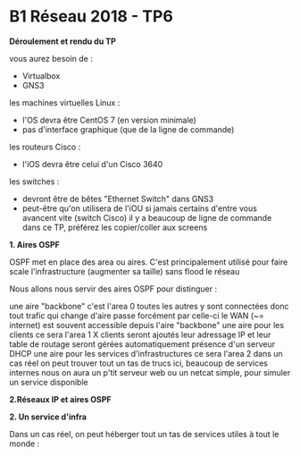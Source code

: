 # B1 Réseau 2018 - TP6

**Déroulement et rendu du TP**

vous aurez besoin de :

+ Virtualbox
+ GNS3

les machines virtuelles Linux :

+ l'OS devra être CentOS 7 (en version minimale)
+ pas d'interface graphique (que de la ligne de commande)

les routeurs Cisco :

+ l'iOS devra être celui d'un Cisco 3640

les switches :

+ devront être de bêtes "Ethernet Switch" dans GNS3
+ peut-être qu'on utilisera de l'iOU si jamais certains d'entre vous avancent vite (switch Cisco)
il y a beaucoup de ligne de commande dans ce TP, préférez les copier/coller aux screens

**1. Aires OSPF**

OSPF met en place des area ou aires. C'est principalement utilisé pour faire scale l'infrastructure (augmenter sa taille) sans flood le réseau

Nous allons nous servir des aires OSPF pour distinguer :

une aire "backbone"
c'est l'area 0
toutes les autres y sont connectées
donc tout trafic qui change d'aire passe forcément par celle-ci
le WAN (~= internet) est souvent accessible depuis l'aire "backbone"
une aire pour les clients
ce sera l'area 1
X clients seront ajoutés
leur adressage IP et leur table de routage seront gérées automatiquement
présence d'un serveur DHCP
une aire pour les services d'infrastructures
ce sera l'area 2
dans un cas réel on peut trouver tout un tas de trucs ici, beaucoup de services internes
nous on aura un p'tit serveur web ou un netcat simple, pour simuler un service disponible

**2.Réseaux IP et aires OSPF**






**2. Un service d'infra**
 
 Dans un cas réel, on peut héberger tout un tas de services utiles à tout le monde :



















